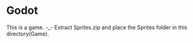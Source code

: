 # Godot

 This is a game. -_-
 Extract Sprites.zip and place the Sprites folder in this directory(Game).
